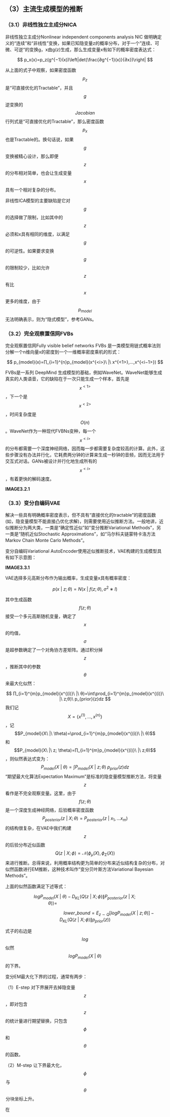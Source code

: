 ## （3）主流生成模型的推断

### （3.1）非线性独立主成分NICA

非线性独立主成分Nonlinear independent components analysis NIC 做明确定义的“连续”和“非线性”变换，如果已知隐变量z的概率分布，对于一个”连续、可微、可逆“的变换g，x由g\(z\)生成，那么生成变量x有如下的概率密度表达式：


$$
p_x(x)=p_z(g^{−1}(x))\left|det(\frac{∂g^{−1}(x)}{∂x})\right| 
$$


从上面的式子中观察，如果密度函数 $$p_z $$ 是“可直接优化的Tractable”，并且 $$g$$ 逆变换的 $$Jacobian$$ 行列式是“可直接优化的Tractable”，那么密度函数 $$p_x$$ 也是Tractable的。换句话说，如果 $$g$$ 变换被精心设计，那么即便 $$z$$ 的分布相对简单，也会让生成变量 $$x$$ 具有一个相对复杂的分布。

非线性ICA模型的主要缺陷是它对 $$g$$ 的选择做了限制，比如其中的 $$z$$必须和x具有相同的维度，以满足 $$g$$ 的可逆性。如果要求变换 $$g$$ 的限制较少，比如允许$$z$$  有比 $$x$$ 更多的维度，由于 $$p_{model}$$ 无法明确表示，则为“隐式模型”，参考GANs。

### （3.2）完全观察置信网FVBs

完全观察置信网Fully visible belief networks FVBs 是一类模型用链式概率法则分解一个n维向量x的密度到一个一维概率密度乘机的形式：


$$
p_{model}(x)=∏_{i=1}^{n}p_{model}(x^{<i>}\ |\ x^{<1>},...,x^{<i−1>})
$$


FVBs是一系列 DeepMind 生成模型的基础，例如WaveNet。WaveNet能够生成真实的人类语音，它的缺陷在于一次只能生成一个样本，首先是$$x^{<1>}$$，下一个是$$x^{<2>}$$，时间复杂度是$$O(n)$$。WaveNet作为一种现代FVBNs变种，每一个$$x^{<i>}$$的分布都需要一个深度神经网络，因而每一步都需要复杂度较高的计算。此外，这些步骤没有办法并行化，它耗费两分钟的计算来生成一秒钟的音频，因而无法用于交互式对话。GANs被设计并行化地生成所有的 $$x^{<i>}$$，有着更快的解码速度。

**IMAGE3.2.1**

### （3.3）变分自编码VAE

解决一些具有明确概率密度表示，但不具有“直接优化的tractable”的密度函数\(如，隐变量模型不能直接凸优化求解\)，则需要使用近似推断方法。一般地讲，近似推断分为两大类，一类是“确定性近似”如“变分推断Variational Methods”，另一类是“随机近似Stochastic Approximations”，如“马尔科夫链蒙特卡洛方法Markov Chain Monte Carlo Methods”。

变分自编码Variational AutoEncoder使用近似推断技术，VAE构建的生成模型具有如下示意图：

**IMAGE3.3.1**

VAE选择多元高斯分布作为输出概率，生成变量x具有概率密度：


$$
p(x\ |\ z;θ)=N(x\ |\ f(z;θ),σ^2∗I)
$$


其中生成函数 $$f(z;θ)$$ 接受一个多元高斯随机变量，确定了 $$x$$ 的均值，$$σ$$ 是超参数确定了一个对角协方差矩阵。通过积分掉 $$z$$，推断其中的参数 $$\theta$$ 来最大化似然：


$$
∏_{i=1}^{m}p_{model}(x^{(i)}\ |\ θ)=\int\prod_{i=1}^{m}p_{model}(x^{(i)}\ |\ z;θ)\ p_{prior}(z)dz
$$
我们记$$X = \{x^{(1)},...,x^{(n)}\}$$，记$$P_{model}(X\ |\ \theta)=\prod_{i=1}^{m}p_{model}(x^{(i)}\ |\ θ)$$ 和$$P_{model}(X\ |\ z; \theta)=∏_{i=1}^{m}p_{model}(x^{(i)}\ |\ z;θ)$$，则似然表达式变为：
$$
P_{model}(X\ |\ \theta)=∫P_{model}(X\ |\ z;\theta)\ p_{prior}(z)dz
$$
“期望最大化算法Expectation Maximum”是标准的隐变量模型推断方法，将变量$$z$$ 看作是不完全观察变量。这里，由于$$f(z;θ)$$是一个深度生成神经网络，后验概率密度函数$$P_{posterior}(z\ |\ X;\theta) = P_{posterior}(z\ |\ {x_{1},...x_{m}})$$ 的结构很复杂，在VAE中我们构建 $$z$$ 的后验分布近似函数 $$Q(z\ |\ X;\phi) = \mathcal{N}(\phi_{\mu}(X), \phi_{\Sigma}(X))$$ 来进行推断。总得来说，利用概率结构更为简单的分布来近似结构复杂的分布，对似然函数进行EM推断，这种技术叫作“变分贝叶斯方法Variational Bayesian Methods”。

上面的似然函数满足下述等式：


$$
log P_{model}(X\ |\ \theta)−D_{KL}\left(Q(z\ |\ X;\phi)\|P_{posterior}(z\ |\ X;\theta)\right)=\ \ \ \ \ \ \ \ \ \ \ \ \ \ \ \ \ \ \ \ \ \ \ \ \ \ \ \ \ \ \ \ \ \ \ \ \ \ \ \ \ \ \ \ \ \ \ \ \ \ \ \
$$

$$
\ \ \ \ \ \ \ \ \ \ \ \ \ \ \ \ \ \ \ \ \ \ \ \ \ \ \ \ \ \ \ \ \ \ \ \ \ \ \ lower\_bound = E_{z\sim Q}[log P_{model}(X\ |\ z;\theta)]−D_{KL}(Q(z\ |\ X;\phi)\|p_{prior}(z))
$$


式子的右边是 $$log$$ 似然$$log P_{model}(X\ |\ \theta)$$的下界。

变分EM最大化下界的过程，通常有两步：

（1）E-step 对下界展开去掉隐变量 $$z$$，即对包含 $$z$$ 的统计量进行期望替换，只包含 $$\phi$$ 和 $$\theta$$ 的函数。

（2）M-step 让下界最大化，$$\phi$$  与 $$\theta$$  分块坐标上升。

在

